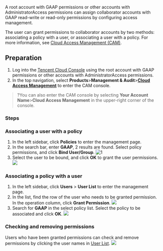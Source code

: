 A root account with GAAP permissions or other accounts with AdministratorAccess permissions can assign collaborator accounts with GAAP read-write or read-only permissions by configuring access management.

The user can grant permissions to collaborator accounts by two methods: associating a policy with a user, or associating a user with a policy. For more information, see [Cloud Access Management (CAM)](https://intl.cloud.tencent.com/document/product/597/17989).

## Preparation
1. Log into the [Tencent Cloud Console](https://console.cloud.tencent.com/) using the root account with GAAP permissions or other accounts with AdministratorAccess permissions.
2. In the top navigation, select **Products**>**Management & Audit**>**[Cloud Access Management](https://console.cloud.tencent.com/cam/policy)** to enter the CAM console.
>?You can also enter the CAM console by selecting **Your Account Name**>**Cloud Access Management** in the upper-right corner of the console.

### Steps
### Associating a user with a policy
1. In the left sidebar, click **Policies** to enter the management page.
2. In the search bar, enter **GAAP**, 2 results are found. Select policy permissions, and click **Bind User/Group**.
![1](https://main.qcloudimg.com/raw/06fc88f33dbc935ca2b65948fb3343e3.png)
3. Select the user to be bound, and click **OK** to grant the user permissions.
![](https://main.qcloudimg.com/raw/61df6a1fd920c302c0f2b2f68c79f4a2.png)

### Associating a policy with a user
1. In the left sidebar, click **Users** > **User List** to enter the management page.
2. In the list, find the row of the user who needs to be granted permission. In the operation column, click **Grant Permission**.
![](https://main.qcloudimg.com/raw/740bfd484b9df92eb13bb9517c6238e1.png)
3. Search for **GAAP** in the select policy list. Select the policy to be associated and click **OK**.
![](https://main.qcloudimg.com/raw/7a602d2eefa9ed3ba69ca72df39616a7.png)

### Checking and removing permissions
Users who have been granted permissions can check and remove permissions by clicking the user names in [User List](https://console.cloud.tencent.com/cam).
![](https://main.qcloudimg.com/raw/da41405cfc21806881e2c86d9bc2823e.png)
